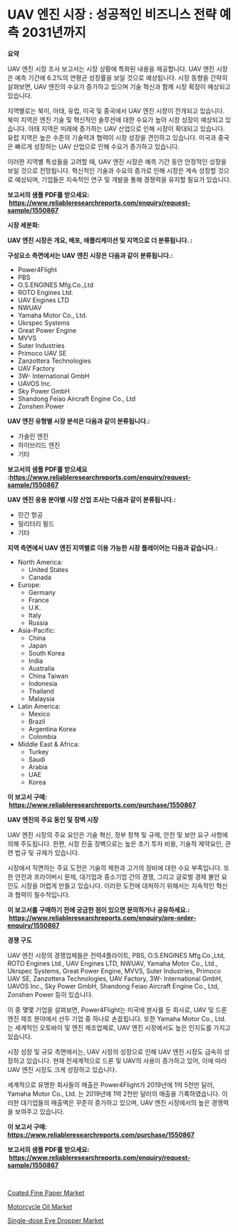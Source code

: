 <p><h1>UAV 엔진 시장 : 성공적인 비즈니스 전략 예측 2031년까지</h1></p><p><strong>요약</strong></p>
<p><p>UAV 엔진 시장 조사 보고서는 시장 상황에 특화된 내용을 제공합니다. UAV 엔진 시장은 예측 기간에 6.2%의 연평균 성장률을 보일 것으로 예상됩니다. 시장 동향을 간략히 살펴보면, UAV 엔진의 수요가 증가하고 있으며 기술 혁신과 함께 시장 확장이 예상되고 있습니다.</p><p>지역별로는 북미, 아태, 유럽, 미국 및 중국에서 UAV 엔진 시장이 전개되고 있습니다. 북미 지역은 엔진 기술 및 혁신적인 솔루션에 대한 수요가 높아 시장 성장이 예상되고 있습니다. 아태 지역은 미래에 증가하는 UAV 산업으로 인해 시장이 확대되고 있습니다. 유럽 지역은 높은 수준의 기술력과 협력이 시장 성장을 견인하고 있습니다. 미국과 중국은 빠르게 성장하는 UAV 산업으로 인해 수요가 증가하고 있습니다.</p><p>이러한 지역별 특성들을 고려할 때, UAV 엔진 시장은 예측 기간 동안 안정적인 성장을 보일 것으로 전망됩니다. 혁신적인 기술과 수요의 증가로 인해 시장은 계속 성장할 것으로 예상되며, 기업들은 지속적인 연구 및 개발을 통해 경쟁력을 유지할 필요가 있습니다.</p></p>
<p><strong>보고서의 샘플 PDF를 받으세요: &nbsp;<a href="https://www.reliableresearchreports.com/enquiry/request-sample/1550867">https://www.reliableresearchreports.com/enquiry/request-sample/1550867</a></strong></p>
<p><strong>시장 세분화:</strong></p>
<p><strong> UAV 엔진 시장은 개요, 배포, 애플리케이션 및 지역으로 더 분류됩니다. :</strong></p>
<p><strong>구성요소 측면에서는 UAV 엔진 시장은 다음과 같이 분류됩니다.:</strong></p>
<p><ul><li>Power4Flight</li><li>PBS</li><li>O.S.ENGINES Mfg.Co.,Ltd</li><li>ROTO Engines Ltd.</li><li>UAV Engines LTD</li><li>NWUAV</li><li>Yamaha Motor Co., Ltd.</li><li>Ukrspec Systems</li><li>Great Power Engine</li><li>MVVS</li><li>Suter Industries</li><li>Primoco UAV SE</li><li>Zanzottera Technologies</li><li>UAV Factory</li><li>3W- International GmbH</li><li>UAVOS Inc.</li><li>Sky Power GmbH</li><li>Shandong Feiao Aircraft Engine Co., Ltd</li><li>Zonshen Power</li></ul></p>
<p><strong> UAV 엔진 유형별 시장 분석은 다음과 같이 분류됩니다.:</strong></p>
<p><ul><li>가솔린 엔진</li><li>하이브리드 엔진</li><li>기타</li></ul></p>
<p><strong>보고서의 샘플 PDF를 받으세요 :<a href="https://www.reliableresearchreports.com/enquiry/request-sample/1550867">https://www.reliableresearchreports.com/enquiry/request-sample/1550867</a></strong></p>
<p><strong> UAV 엔진 응용 분야별 시장 산업 조사는 다음과 같이 분류됩니다.:</strong></p>
<p><ul><li>민간 항공</li><li>밀리터리 필드</li><li>기타</li></ul></p>
<p><strong>지역 측면에서 UAV 엔진 지역별로 이용 가능한 시장 플레이어는 다음과 같습니다.:</strong></p>
<p><ul>
    <li>
        North America:
        <ul>
            <li>United States</li>
            <li>Canada</li>
        </ul>
    </li>
    <li>
        Europe:
        <ul>
            <li>Germany</li>
            <li>France</li>
            <li>U.K.</li>
            <li>Italy</li>
            <li>Russia</li>
        </ul>
    </li>
    <li>
        Asia-Pacific:
        <ul>
            <li>China</li>
            <li>Japan</li>
            <li>South Korea</li>
            <li>India</li>
            <li>Australia</li>
            <li>China Taiwan</li>
            <li>Indonesia</li>
            <li>Thailand</li>
            <li>Malaysia</li>
        </ul>
    </li>
    <li>
        Latin America:
        <ul>
            <li>Mexico</li>
            <li>Brazil</li>
            <li>Argentina Korea</li>
            <li>Colombia</li>
        </ul>
    </li>
    <li>
        Middle East & Africa:
        <ul>
            <li>Turkey</li>
            <li>Saudi</li>
            <li>Arabia</li>
            <li>UAE</li>
            <li>Korea</li>
        </ul>
    </li>
    </ul></p>
<p><strong>이 보고서 구매: &nbsp;<a href="https://www.reliableresearchreports.com/purchase/1550867">https://www.reliableresearchreports.com/purchase/1550867</a></strong></p>
<p><strong>UAV 엔진의 주요 동인 및 장벽 시장</strong></p>
<p><p>UAV 엔진 시장의 주요 요인은 기술 혁신, 정부 정책 및 규제, 안전 및 보안 요구 사항에 의해 주도됩니다. 한편, 시장 진출 장벽으로는 높은 초기 투자 비용, 기술적 제약요인, 관련 법규 및 규제가 있습니다.</p><p>시장에서 직면하는 주요 도전은 기술의 제한과 고가의 장비에 대한 수요 부족입니다. 또한 안전과 프라이버시 문제, 대기업과 중소기업 간의 경쟁, 그리고 글로벌 경제 불안 요인도 시장을 어렵게 만들고 있습니다. 이러한 도전에 대처하기 위해서는 지속적인 혁신과 협력이 필수적입니다.</p></p>
<p><strong>이 보고서를 구매하기 전에 궁금한 점이 있으면 문의하거나 공유하세요.: &nbsp;<a href="https://www.reliableresearchreports.com/enquiry/pre-order-enquiry/1550867">https://www.reliableresearchreports.com/enquiry/pre-order-enquiry/1550867</a></strong></p>
<p><strong>경쟁 구도</strong></p>
<p><p>UAV 엔진 시장의 경쟁업체들은 전력4플라이트, PBS, O.S.ENGINES Mfg.Co.,Ltd, ROTO Engines Ltd., UAV Engines LTD, NWUAV, Yamaha Motor Co., Ltd., Ukrspec Systems, Great Power Engine, MVVS, Suter Industries, Primoco UAV SE, Zanzottera Technologies, UAV Factory, 3W- International GmbH, UAVOS Inc., Sky Power GmbH, Shandong Feiao Aircraft Engine Co., Ltd, Zonshen Power 등이 있습니다.</p><p>이 중 몇몇 기업을 살펴보면, Power4Flight는 미국에 본사를 둔 회사로, UAV 및 드론 엔진 제조 분야에서 선두 기업 중 하나로 손꼽힙니다. 또한 Yamaha Motor Co., Ltd. 는 세계적인 오토바이 및 엔진 제조업체로, UAV 엔진 시장에서도 높은 인지도를 가지고 있습니다.</p><p>시장 성장 및 규모 측면에서는, UAV 시장의 성장으로 인해 UAV 엔진 시장도 급속히 성장하고 있습니다. 현재 전세계적으로 드론 및 UAV의 사용이 증가하고 있어, 이에 따라 UAV 엔진 시장도 크게 성장하고 있습니다. </p><p>세계적으로 유명한 회사들의 매출은 Power4Flight가 2019년에 1억 5천만 달러, Yamaha Motor Co., Ltd. 는 2019년에 1억 2천만 달러의 매출을 기록하였습니다. 이러한 대기업들의 매출액은 꾸준히 증가하고 있으며, UAV 엔진 시장에서의 높은 경쟁력을 보여주고 있습니다.</p></p>
<p><strong>이 보고서 구매: &nbsp; <a href="https://www.reliableresearchreports.com/purchase/1550867">https://www.reliableresearchreports.com/purchase/1550867</a></strong></p>
<p><strong>보고서의 샘플 PDF를 받으세요: &nbsp;<a href="https://www.reliableresearchreports.com/enquiry/request-sample/1550867">https://www.reliableresearchreports.com/enquiry/request-sample/1550867</a></strong><strong></strong></p>
<p>&nbsp;</p>
<p><p><a href="https://florentine-yuzu-f42.notion.site/Coated-Fine-Paper-Market-Offer-Valuable-Insights-into-Market-Size-Market-Share-Market-Trends-and--938aa90fa22d45d982c9e521c7467216">Coated Fine Paper Market</a></p><p><a href="https://fuschia-pecorino-a6d.notion.site/Motorcycle-Oil-Market-Research-Report-The-Key-To-Successful-Business-Strategy-Forecasted-for-Period-be632ae5fece4454b8708d9ef09cd521">Motorcycle Oil Market</a></p><p><a href="https://github.com/PeterParrish5/Market-Research-Report-List-4/blob/main/single-dose-eye-dropper-market.md">Single-dose Eye Dropper Market</a></p></p>